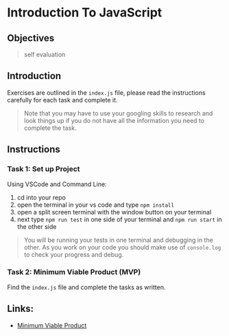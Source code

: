 # Introduction To JavaScript

## Objectives

> self evaluation

## Introduction

Exercises are outlined in the `index.js` file, please read the instructions carefully for each task and complete it.

> Note that you may have to use your googling skills to research and look things up if you do not have all the information you need to complete the task.

## Instructions

### Task 1: Set up Project

Using VSCode and Command Line:

1. cd into your repo
2. open the terminal in your vs code and type `npm install`
3. open a split screen terminal with the window button on your terminal
4. next type `npm run test` in one side of your terminal and `npm run start` in the other side

> You will be running your tests in one terminal and debugging in the other. As you work on your code you should make use of `console.log` to check your progress and debug.

### Task 2: Minimum Viable Product (MVP)

Find the `index.js` file and complete the tasks as written.

## Links:

- [Minimum Viable Product](https://en.wikipedia.org/wiki/Minimum_viable_product)
